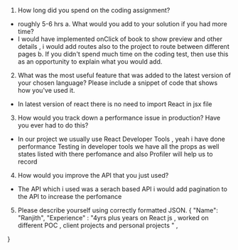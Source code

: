 1. How long did you spend on the coding assignment?

- roughly 5-6 hrs
  a. What would you add to your solution if you had more time?
- I would have implemented onClick of book to show preview and other details , i would add routes also to the project to route between different pages
  b. If you didn't spend much time on the coding test, then use this as an opportunity to explain what you would add.

2. What was the most useful feature that was added to the latest version of your chosen language? Please include a snippet of code that shows how you've used it.

- In latest version of react there is no need to import React in jsx file

3. How would you track down a performance issue in production? Have you ever had to do this?

- In our project we usually use React Developer Tools , yeah i have done performance Testing in developer tools we have all the props as well states listed with there perfomance and also Profiler will help us to record

4. How would you improve the API that you just used?

- The API which i used was a serach based API i would add pagination to the API to increase the perfomance

5. Please describe yourself using correctly formatted JSON.
   {
   "Name": "Ranjith",
   "Experience" : "4yrs plus years on React js , worked on different POC , client projects and personal projects " ,

}
